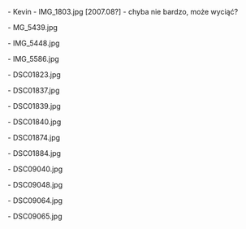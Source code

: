 
\- Kevin - IMG_1803.jpg [2007.08?] - chyba nie bardzo, może wyciąć?

\- MG_5439.jpg

\- IMG_5448.jpg

\- IMG_5586.jpg

\- DSC01823.jpg

\- DSC01837.jpg

\- DSC01839.jpg

\- DSC01840.jpg

\- DSC01874.jpg

\- DSC01884.jpg

\- DSC09040.jpg

\- DSC09048.jpg

\- DSC09064.jpg

\- DSC09065.jpg